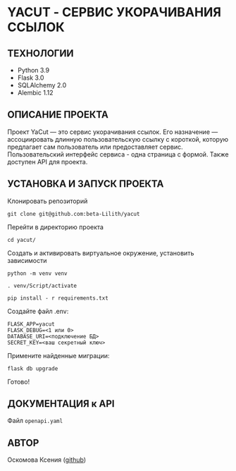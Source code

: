 # YACUT - СЕРВИС УКОРАЧИВАНИЯ ССЫЛОК

## ТЕХНОЛОГИИ  
- Python 3.9  
- Flask 3.0  
- SQLAlchemy 2.0  
- Alembic 1.12  

## ОПИСАНИЕ ПРОЕКТА  
Проект YaCut — это сервис укорачивания ссылок. Его назначение — ассоциировать длинную пользовательскую ссылку с короткой, которую предлагает сам пользователь или предоставляет сервис.  
Пользовательский интерфейс сервиса - одна страница с формой. Также доступен API для проекта.    

## УСТАНОВКА И ЗАПУСК ПРОЕКТА  
Клонировать репозиторий  
```
git clone git@github.com:beta-Lilith/yacut
```  
Перейти в директорию проекта  
```
cd yacut/  
```  
Создать и активировать виртуальное окружение, установить зависимости  
```
python -m venv venv
```  
```
. venv/Script/activate
```  
```
pip install - r requirements.txt
```  
Создайте файл .env:  
```
FLASK_APP=yacut
FLASK_DEBUG=<1 или 0>
DATABASE_URI=<подключение БД>
SECRET_KEY=<ваш секретный ключ>
```  
 
Примените найденные миграции:  
```
flask db upgrade
```  
Готово!  

## ДОКУМЕНТАЦИЯ к API  
Файл `openapi.yaml`  

## АВТОР  
Оскомова Ксения ([github](https://github.com/beta-Lilith))